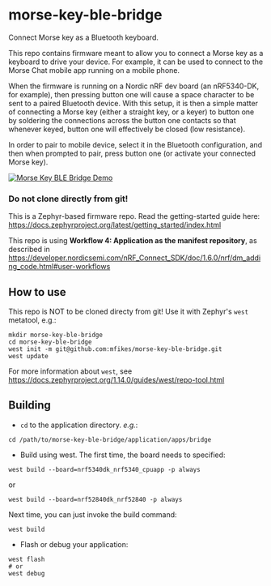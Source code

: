 # morse-key-ble-bridge
Connect Morse key as a Bluetooth keyboard.

This repo contains firmware meant to allow you to connect a Morse key as a keyboard to drive your device. For example, it can be used to connect to the Morse Chat mobile app running on a mobile phone.

When the firmware is running on a Nordic nRF dev board (an nRF5340-DK, for example), then pressing button one will cause a space character to be sent to a paired Bluetooth device. With this setup, it is then a simple matter of connecting a Morse key (either a straight key, or a keyer) to button one by soldering the connections across the button one contacts so that whenever keyed, button one will effectively be closed (low resistance).

In order to pair to mobile device, select it in the Bluetooth configuration, and then when prompted to pair, press button one (or activate your connected Morse key).

[![Morse Key BLE Bridge Demo](http://img.youtube.com/vi/O0wdYhWQfyg/0.jpg)]([http://www.youtube.com/watch?v=piJPrP3BKIk](https://youtu.be/O0wdYhWQfyg) "Morse Key BLE Bridge Demo")

### Do not clone directly from git!

This is a Zephyr-based firmware repo.
Read the getting-started guide here: <https://docs.zephyrproject.org/latest/getting_started/index.html>

This repo is using **Workflow 4: Application as the manifest repository**,
as described in <https://developer.nordicsemi.com/nRF_Connect_SDK/doc/1.6.0/nrf/dm_adding_code.html#user-workflows>


## How to use

This repo is NOT to be cloned directy from git!
Use it with Zephyr's `west` metatool, e.g.:
```
mkdir morse-key-ble-bridge
cd morse-key-ble-bridge
west init -m git@github.com:mfikes/morse-key-ble-bridge.git
west update
```

For more information about `west`, see <https://docs.zephyrproject.org/1.14.0/guides/west/repo-tool.html>


## Building

* `cd` to the application directory.
 _e.g._:
 ```
 cd /path/to/morse-key-ble-bridge/application/apps/bridge
 ```

* Build using west. The first time, the board needs to specified:
 ```
 west build --board=nrf5340dk_nrf5340_cpuapp -p always
 ```
 or
 ```
 west build --board=nrf52840dk_nrf52840 -p always
 ```

 Next time, you can just invoke the build command:
 ```
 west build
 ```

* Flash or debug your application:
 ```
 west flash
 # or
 west debug
 ```
